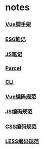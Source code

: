 # notes

### [Vue脚手架](https://github.com/vectorzero/notes/tree/master/Vue.md)

### [ES6笔记](https://github.com/vectorzero/notes/tree/master/ES6.md)

### [JS笔记](https://github.com/vectorzero/notes/tree/master/JS.md)

### [Parcel](https://github.com/vectorzero/notes/tree/master/Parcel.md)

### [CLI](https://github.com/vectorzero/notes/blob/master/CLI.md)

### [Vue编码规范](https://github.com/vectorzero/notes/blob/master/VueGuide.md)

### [JS编码规范](https://github.com/vectorzero/notes/blob/master/JsGuide.md)

### [CSS编码规范](https://github.com/vectorzero/notes/blob/master/CssGuide.md)

### [LESS编码规范](https://github.com/vectorzero/notes/blob/master/LessGuide.md)